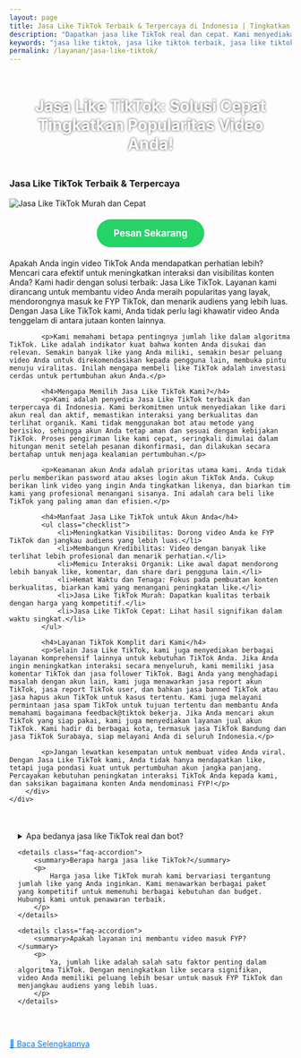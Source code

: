 ```yaml
---
layout: page
title: Jasa Like TikTok Terbaik & Terpercaya di Indonesia | Tingkatkan Interaksi Video
description: "Dapatkan jasa like TikTok real dan cepat. Kami menyediakan jasa like TikTok murah, jasa like TikTok organik, dan layanan peningkat interaksi untuk bantu video Anda masuk FYP TikTok. Jaminan aman & terpercaya."
keywords: "jasa like tiktok, jasa like tiktok terbaik, jasa like tiktok murah, jasa like tiktok real, jasa like tiktok organik, jasa like tiktok cepat, jasa like tiktok aman, beli like tiktok, cara beli like tiktok, jasa penambah like tiktok, jasa boost like tiktok, fyp tiktok, jasa spam tiktok, jasa akun tiktok, jasa banned tiktok, jasa report akun tiktok, jasa hapus akun tiktok, jual akun tiktok, report tiktok user, feedback@tiktok"
permalink: /layanan/jasa-like-tiktok/
---
```


<script type="application/ld+json">
{
  "@context": "https://schema.org",
  "@graph": [
    {
      "@type": "WebSite",
      "@id": "https://auradigital.id/#website",
      "url": "https://auradigital.id/",
      "name": "AuraDigital.id"
    },
    {
      "@type": "WebPage",
      "@id": "https://auradigital.id/layanan/jasa-like-tiktok/#webpage",
      "url": "https://auradigital.id/layanan/jasa-like-tiktok/",
      "name": "Jasa Like TikTok Aktif Indonesia - Aman & Cepat",
      "isPartOf": {
        "@id": "https://auradigital.id/#website"
      },
      "breadcrumb": {
        "@id": "https://auradigital.id/layanan/jasa-like-tiktok/#breadcrumb"
      },
      "description": "Jasa Like TikTok aktif Indonesia. Tambah like cepat, aman, dan terpercaya. Cocok untuk akun jualan dan konten kreator. Order sekarang!"
    },
    {
      "@type": "Service",
      "name": "Jasa Like TikTok",
      "serviceType": "Social Media Engagement",
      "provider": {
        "@type": "WebSite",
        "name": "AuraDigital.id",
        "url": "https://auradigital.id/"
      },
      "areaServed": {
        "@type": "Country",
        "name": "Indonesia"
      },
      "description": "Layanan jasa tambah like TikTok aktif Indonesia yang cepat dan aman. Cocok untuk meningkatkan performa video dan interaksi real."
    },
    {
      "@type": "Product",
      "name": "Like TikTok Aktif",
      "description": "Beli like TikTok aktif Indonesia, cocok untuk meningkatkan kepercayaan akun dan memperbesar peluang FYP.",
      "brand": "AuraDigital.id",
      "offers": {
        "@type": "Offer",
        "priceCurrency": "IDR",
        "price": "1000",
        "availability": "https://schema.org/InStock",
        "url": "https://auradigital.id/layanan/jasa-like-tiktok/"
      }
    },
    {
      "@type": "BreadcrumbList",
      "@id": "https://auradigital.id/layanan/jasa-like-tiktok/#breadcrumb",
      "itemListElement": [
        {
          "@type": "ListItem",
          "position": 1,
          "name": "Home",
          "item": "https://auradigital.id/"
        },
        {
          "@type": "ListItem",
          "position": 2,
          "name": "Layanan",
          "item": "https://auradigital.id/layanan/"
        },
        {
          "@type": "ListItem",
          "position": 3,
          "name": "Jasa Like TikTok",
          "item": "https://auradigital.id/layanan/jasa-like-tiktok/"
        }
      ]
    },
    {
      "@type": "FAQPage",
      "mainEntity": [
        {
          "@type": "Question",
          "name": "Apakah like TikTok dari layanan ini real?",
          "acceptedAnswer": {
            "@type": "Answer",
            "text": "Ya, layanan kami menyediakan like TikTok aktif dari pengguna Indonesia yang real dan aman."
          }
        },
        {
          "@type": "Question",
          "name": "Berapa lama proses penambahan like?",
          "acceptedAnswer": {
            "@type": "Answer",
            "text": "Proses penambahan like biasanya berlangsung dalam 1-10 menit setelah pembayaran berhasil."
          }
        }
      ]
    }
  ]
}
</script>

<h1 style="text-align: center; color: #fff; text-shadow: 0 0 4px rgba(0,0,0,0.7); padding: 20px 15px;">
    Jasa Like TikTok: Solusi Cepat Tingkatkan Popularitas Video Anda!
</h1>

<div class="jasa-komentar-tiktok-container">
    <div class="service-card" id="jasa-like-tiktok-card" onclick="toggleService(this)">
        <h3>Jasa Like TikTok Terbaik & Terpercaya</h3>
        <img src="{{ '/assets/images/tiktok-likes-basic.jpg' | relative_url }}" alt="Jasa Like TikTok Murah dan Cepat" />
        <a href="https://wa.me/6283873628980?text=Halo,%20saya%20tertarik%20dengan%20Jasa%20Like%20TikTok.%20Bisa%20info%20lebih%20lanjut?" target="_blank" class="whatsapp-button" style="display: block; width: fit-content; margin: 20px auto; padding: 15px 30px; background-color: #25D366; color: white; text-align: center; text-decoration: none; border-radius: 50px; font-size: 1.2em; font-weight: bold; transition: background-color 0.3s ease;">
            Pesan Sekarang
        </a>
        <div class="service-description">
            <p>Apakah Anda ingin video TikTok Anda mendapatkan perhatian lebih? Mencari cara efektif untuk meningkatkan interaksi dan visibilitas konten Anda? Kami hadir dengan solusi terbaik: Jasa Like TikTok. Layanan kami dirancang untuk membantu video Anda meraih popularitas yang layak, mendorongnya masuk ke FYP TikTok, dan menarik audiens yang lebih luas. Dengan Jasa Like TikTok kami, Anda tidak perlu lagi khawatir video Anda tenggelam di antara jutaan konten lainnya.</p>

            <p>Kami memahami betapa pentingnya jumlah like dalam algoritma TikTok. Like adalah indikator kuat bahwa konten Anda disukai dan relevan. Semakin banyak like yang Anda miliki, semakin besar peluang video Anda untuk direkomendasikan kepada pengguna lain, membuka pintu menuju viralitas. Inilah mengapa membeli like TikTok adalah investasi cerdas untuk pertumbuhan akun Anda.</p>

            <h4>Mengapa Memilih Jasa Like TikTok Kami?</h4>
            <p>Kami adalah penyedia Jasa Like TikTok terbaik dan terpercaya di Indonesia. Kami berkomitmen untuk menyediakan like dari akun real dan aktif, memastikan interaksi yang berkualitas dan terlihat organik. Kami tidak menggunakan bot atau metode yang berisiko, sehingga akun Anda tetap aman dan sesuai dengan kebijakan TikTok. Proses pengiriman like kami cepat, seringkali dimulai dalam hitungan menit setelah pesanan dikonfirmasi, dan dilakukan secara bertahap untuk menjaga kealamian pertumbuhan.</p>

            <p>Keamanan akun Anda adalah prioritas utama kami. Anda tidak perlu memberikan password atau akses login akun TikTok Anda. Cukup berikan link video yang ingin Anda tingkatkan likenya, dan biarkan tim kami yang profesional menangani sisanya. Ini adalah cara beli like TikTok yang paling aman dan efisien.</p>

            <h4>Manfaat Jasa Like TikTok untuk Akun Anda</h4>
            <ul class="checklist">
                <li>Meningkatkan Visibilitas: Dorong video Anda ke FYP TikTok dan jangkau audiens yang lebih luas.</li>
                <li>Membangun Kredibilitas: Video dengan banyak like terlihat lebih profesional dan menarik perhatian.</li>
                <li>Memicu Interaksi Organik: Like awal dapat mendorong lebih banyak like, komentar, dan share dari pengguna lain.</li>
                <li>Hemat Waktu dan Tenaga: Fokus pada pembuatan konten berkualitas, biarkan kami yang menangani peningkatan like.</li>
                <li>Jasa Like TikTok Murah: Dapatkan kualitas terbaik dengan harga yang kompetitif.</li>
                <li>Jasa Like TikTok Cepat: Lihat hasil signifikan dalam waktu singkat.</li>
            </ul>

            <h4>Layanan TikTok Komplit dari Kami</h4>
            <p>Selain Jasa Like TikTok, kami juga menyediakan berbagai layanan komprehensif lainnya untuk kebutuhan TikTok Anda. Jika Anda ingin meningkatkan interaksi secara menyeluruh, kami memiliki jasa komentar TikTok dan jasa follower TikTok. Bagi Anda yang menghadapi masalah dengan akun lain, kami juga menawarkan jasa report akun TikTok, jasa report TikTok user, dan bahkan jasa banned TikTok atau jasa hapus akun TikTok untuk kasus tertentu. Kami juga melayani permintaan jasa spam TikTok untuk tujuan tertentu dan membantu Anda memahami bagaimana feedback@tiktok bekerja. Jika Anda mencari akun TikTok yang siap pakai, kami juga menyediakan layanan jual akun TikTok. Kami hadir di berbagai kota, termasuk jasa TikTok Bandung dan jasa TikTok Surabaya, siap melayani Anda di seluruh Indonesia.</p>

            <p>Jangan lewatkan kesempatan untuk membuat video Anda viral. Dengan Jasa Like TikTok kami, Anda tidak hanya mendapatkan like, tetapi juga pondasi kuat untuk pertumbuhan akun jangka panjang. Percayakan kebutuhan peningkatan interaksi TikTok Anda kepada kami, dan saksikan bagaimana konten Anda mendominasi FYP!</p>
        </div>
    </div>
</div>

<div style="max-width: 800px; margin: 50px auto; padding: 0 15px;">
    <details class="faq-accordion">
        <summary>Apa bedanya jasa like TikTok real dan bot?</summary>
        <p>
            Jasa like TikTok real menggunakan akun asli dan aktif, yang memberikan interaksi organik dan lebih aman untuk akun Anda. Sementara like bot berasal dari akun palsu yang bisa berisiko banned. Kami hanya menyediakan like real.
        </p>
    </details>

    <details class="faq-accordion">
        <summary>Berapa harga jasa like TikTok?</summary>
        <p>
            Harga jasa like TikTok murah kami bervariasi tergantung jumlah like yang Anda inginkan. Kami menawarkan berbagai paket yang kompetitif untuk memenuhi berbagai kebutuhan dan budget. Hubungi kami untuk penawaran terbaik.
        </p>
    </details>

    <details class="faq-accordion">
        <summary>Apakah layanan ini membantu video masuk FYP?</summary>
        <p>
            Ya, jumlah like adalah salah satu faktor penting dalam algoritma TikTok. Dengan meningkatkan like secara signifikan, video Anda memiliki peluang lebih besar untuk masuk FYP TikTok dan menjangkau audiens yang lebih luas.
        </p>
    </details>
</div>

<style>
  .hidden-content { display: none; margin-top: 10px; }
  .toggle-btn { cursor: pointer; color: #007bff; text-decoration: underline; margin-top: 10px; display: inline-block; }
</style>

<div class="toggle-btn" onclick="toggleHidden()">📌 Baca Selengkapnya</div>
<div id="hiddenContent" class="hidden-content">
  <ul>
    <li>Gunakan jasa like TikTok kami untuk menaikkan interaksi video secara cepat dan stabil dengan akun real Indonesia.</li>
    <li>Beli like TikTok aman dan terpercaya, cocok untuk memperkuat kepercayaan audiens dan algoritma For You Page.</li>
    <li>Tambahkan like TikTok aktif setiap hari untuk mempertahankan popularitas dan menjaga branding konten Anda.</li>
    <li>Layanan jasa like TikTok cepat masuk, real user, dan cocok untuk jualan maupun konten viral.</li>
    <li>Jasa like TikTok kami mendukung berbagai niche seperti hiburan, edukasi, fashion, dan bisnis online shop.</li>
    <li>Beli like TikTok murah tanpa ribet, tidak butuh password, cukup link dan jumlah sesuai kebutuhan Anda.</li>
    <li>Like TikTok real bukan bot, dari akun aktif yang memperkuat kredibilitas dan potensi naik FYP.</li>
    <li>Dapatkan like TikTok berkualitas tinggi, 100% aman dan bisa repeat order kapan saja.</li>
    <li>Jasa like TikTok terbaik dengan sistem otomatisasi yang cepat tanggap dan dukungan CS ramah.</li>
    <li>Like TikTok dari pengguna Indonesia aktif, bantu bangun komunitas dan engagement lokal.</li>
    <li>Tambah like TikTok secara instan, cocok untuk akun pribadi, bisnis, hingga konten kreator pemula.</li>
    <li>Gunakan jasa kami untuk beli like TikTok dengan variasi jumlah sesuai kebutuhan dan budget Anda.</li>
    <li>Like TikTok aktif membantu menaikkan daya tarik visual konten sehingga lebih sering direkomendasikan.</li>
    <li>Jasa like TikTok yang cocok untuk pemilik brand, dropshipper, reseller, hingga selebgram TikTok.</li>
    <li>Beli like TikTok dengan harga terjangkau, tapi tetap berkualitas dan hasil terlihat cepat.</li>
    <li>Tambah like TikTok otomatis saat posting video baru, bantu viral lebih cepat dan konsisten.</li>
    <li>Jasa kami mendukung sistem repeat order dan notifikasi untuk update proses pengiriman like TikTok Anda.</li>
    <li>Gunakan jasa like TikTok untuk membangun kepercayaan sosial di konten baru atau video promosi Anda.</li>
    <li>Like TikTok real sangat penting untuk branding akun dan meningkatkan peluang endorse.</li>
    <li>Layanan kami cocok untuk meningkatkan konten campaign, giveaway, atau konten promosi musiman di TikTok.</li>
  </ul>
</div>

<script>
  function toggleHidden() {
    var content = document.getElementById("hiddenContent");
    var button = document.querySelector(".toggle-btn");
    if (content.style.display === "none") {
      content.style.display = "block";
      button.textContent = "📌 Tutup Selengkapnya";
    } else {
      content.style.display = "none";
      button.textContent = "📌 Baca Selengkapnya";
    }
  }
</script>
